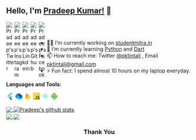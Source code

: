 ## Hello, I'm [Pradeep Kumar!](https://instagram.com/pradeeptintali) 👋

<a href="https://twitter.com/pradeeptintali">
  <img align="left" alt="Pradeep's Twitter" width="22px" src="https://cdn.jsdelivr.net/npm/simple-icons@v3/icons/twitter.svg" />
</a>
<a href="https://instagram.com/pradeeptintali">
  <img align="left" alt="Pradeep's Instagram" width="22px" src="https://cdn.jsdelivr.net/npm/simple-icons@v3/icons/instagram.svg" />
</a>
<a href="https://linkedin.com/in/pradeeptintali">
  <img align="left" alt="Pradeep's Linkdein" width="22px" src="https://cdn.jsdelivr.net/npm/simple-icons@v3/icons/linkedin.svg" />
</a>
<a href="https://github.com/pktintali">
  <img align="left" alt="Pradeep's Github" width="22px" src="https://cdn.jsdelivr.net/npm/simple-icons@v3/icons/github.svg" />
</a>
<a href="https://www.facebook.com/pradeeptintali/">
  <img align="left" alt="Pradeep's Facebook" width="22px" src="https://cdn.jsdelivr.net/npm/simple-icons@v3/icons/facebook.svg" />
</a>

<br/>
<br/>



- 👨‍💻 I’m currently working on [studentmitra.in](https://studentmitra.in/)
- 🌱 I’m currently learning [Python](https://www.python.org/) and [Dart](https://dart.dev/)
- 📫 How to reach me: Twitter [@pktintali](https://twitter.com/pradeeptintali) , Email [pktintali@gmail.com](mailto:pktintali@gmail.com)
- ⚡ Fun fact: I spend almost 10 hours on my laptop everyday.

**Languages and Tools:**  

<code><img height="20" src="https://raw.githubusercontent.com/github/explore/80688e429a7d4ef2fca1e82350fe8e3517d3494d/topics/flutter/flutter.png"></code>
<code><img height="20" src="https://raw.githubusercontent.com/github/explore/80688e429a7d4ef2fca1e82350fe8e3517d3494d/topics/dart/dart.png"></code>
<code><img height="20" src="https://raw.githubusercontent.com/github/explore/80688e429a7d4ef2fca1e82350fe8e3517d3494d/topics/firebase/firebase.png"></code>
<code><img height="20" src="https://raw.githubusercontent.com/github/explore/80688e429a7d4ef2fca1e82350fe8e3517d3494d/topics/javascript/javascript.png"></code>
<code><img height="20" src="https://raw.githubusercontent.com/github/explore/80688e429a7d4ef2fca1e82350fe8e3517d3494d/topics/react/react.png"></code>
<code><img height="20" src="https://raw.githubusercontent.com/github/explore/80688e429a7d4ef2fca1e82350fe8e3517d3494d/topics/android/android.png"></code>   

<a href="https://github.com/pktintali">
  <img align="center" src="https://github-readme-stats.vercel.app/api/top-langs/?username=pktintali&langs_count=6&theme=dark" />
</a>
<a href="https://github.com/pktintali">
 <img align="center" src="https://github-readme-stats.vercel.app/api?username=pktintali&show_icons=true&theme=dark&line_height=47" alt="Pradeep's github stats"/>
</a>
<br/>
<a href="https://github.com/pktintali/students-mitra">
  <img align="center" src="https://github-readme-stats.vercel.app/api/pin/?username=pktintali&repo=students-mitra&theme=dark" />

</a>
<a href="https://github.com/pktintali/floating_text">
 <img align="center" src="https://github-readme-stats.vercel.app/api/pin/?username=pktintali&repo=floating_text&theme=dark" />
</a>

<div align="center">

### Thank You

</div>
